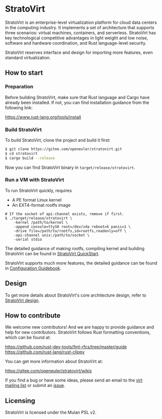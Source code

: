 # StratoVirt
StratoVirt is an enterprise-level virtualization platform for cloud data centers in the computing industry. It implements a set of architecture that supports three scenarios: virtual machines, containers, and serverless. StratoVirt has key technological competitive advantages in light weight and low noise, software and hardware coordination, and Rust language-level security.

StratoVirt reserves interface and design for importing more features, even standard virtualization.

## How to start

### Preparation
Before building StratoVirt, make sure that Rust language and Cargo have already
been installed. If not, you can find installation guidance from the following link:

https://www.rust-lang.org/tools/install

### Build StratoVirt
To build StratoVirt, clone the project and build it first:
```sh
$ git clone https://gitee.com/openeuler/stratovirt.git
$ cd stratovirt
$ cargo build --release
```
Now you can find StratoVirt binary in `target/release/stratovirt`.

### Run a VM with StratoVirt
To run StratoVirt quickly, requires
* A PE format Linux kernel
* An EXT4-format rootfs image

```shell
# If the socket of api-channel exists, remove if first.
$ ./target/release/stratovirt \
    -kernel /path/to/kernel \
    -append console=ttyS0 root=/dev/vda reboot=k panic=1 \
    -drive file=/path/to/rootfs,id=rootfs,readonly=off \
    -api-channel unix:/path/to/socket \
    -serial stdio
```

The detailed guidance of making rootfs, compiling kernel and building StratoVirt can be found
in [StratoVirt QuickStart](./docs/quickstart.md).

StratoVirt supports much more features, the detailed guidance can be found in [Configuration Guidebook](docs/config_guidebook.md).

## Design

To get more details about StratoVirt's core architecture design, refer to [StratoVirt design](./docs/design.md).

## How to contribute
We welcome new contributors! And we are happy to provide guidance and help for new contributors.
StratoVirt follows Rust formatting conventions, which can be found at:

https://github.com/rust-dev-tools/fmt-rfcs/tree/master/guide
https://github.com/rust-lang/rust-clippy

You can get more information about StratoVirt at:

https://gitee.com/openeuler/stratovirt/wikis

If you find a bug or have some ideas, please send an email to the [virt mailing list](virt@openeuler.org) or submit an [issue](https://gitee.com/openeuler/stratovirt/issues).

## Licensing
StratoVirt is licensed under the Mulan PSL v2.
